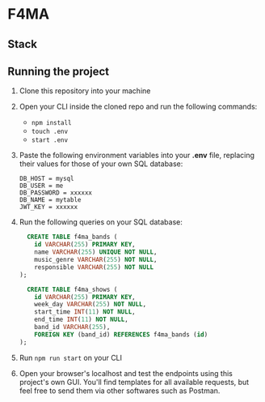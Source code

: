 # F4MA

## Stack

## Running the project

1. Clone this repository into your machine
1. Open your CLI inside the cloned repo and run the following commands:

   * `npm install`
   * `touch .env`
   * `start .env`
  
1. Paste the following environment variables into your **.env** file, replacing their values for those of your own SQL database:
    ```
    DB_HOST = mysql
    DB_USER = me
    DB_PASSWORD = xxxxxx
    DB_NAME = mytable
    JWT_KEY = xxxxxx
    ```
1. Run the following queries on your SQL database:
    ```SQL
      CREATE TABLE f4ma_bands (
        id VARCHAR(255) PRIMARY KEY,
        name VARCHAR(255) UNIQUE NOT NULL,
        music_genre VARCHAR(255) NOT NULL,
        responsible VARCHAR(255) NOT NULL
    );
    ```
    ```SQL
      CREATE TABLE f4ma_shows (
        id VARCHAR(255) PRIMARY KEY,
        week_day VARCHAR(255) NOT NULL,
        start_time INT(11) NOT NULL,
        end_time INT(11) NOT NULL,
        band_id VARCHAR(255),
        FOREIGN KEY (band_id) REFERENCES f4ma_bands (id)
    );
    ```
    
1. Run `npm run start` on your CLI

1. Open your browser's localhost and test the endpoints using this project's own GUI. You'll find templates for all available requests, but feel free to send them via other softwares such as Postman.
